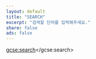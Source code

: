 ```yaml
---
layout: default
title: "SEARCH"
excerpt: "검색할 단어를 입력해주세요."
share: false
ads: false
---
```


<script>
  (function() {
    var cx = '000761941631299476200:yr0m9yke2zq';
    var gcse = document.createElement('script');
    gcse.type = 'text/javascript';
    gcse.async = true;
    gcse.src = (document.location.protocol == 'https:' ? 'https:' : 'http:') +
        '//cse.google.com/cse.js?cx=' + cx;
    var s = document.getElementsByTagName('script')[0];
    s.parentNode.insertBefore(gcse, s);
  })();
</script>
<gcse:search></gcse:search>

